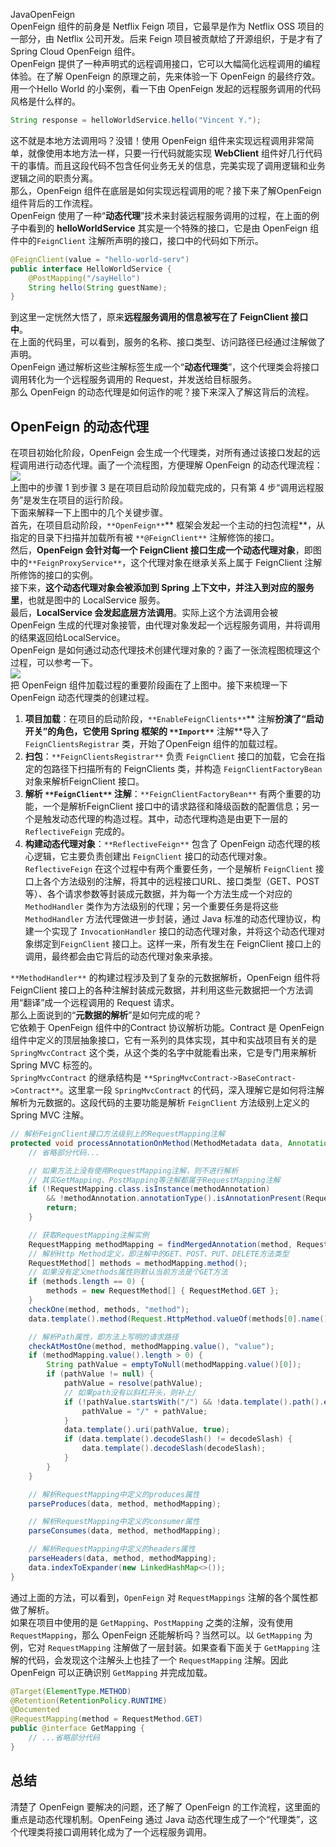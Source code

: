 JavaOpenFeign<br />OpenFeign 组件的前身是 Netflix Feign 项目，它最早是作为 Netflix OSS 项目的一部分，由 Netflix 公司开发。后来 Feign 项目被贡献给了开源组织，于是才有了 Spring Cloud OpenFeign 组件。<br />OpenFeign 提供了一种声明式的远程调用接口，它可以大幅简化远程调用的编程体验。在了解 OpenFeign 的原理之前，先来体验一下 OpenFeign 的最终疗效。用一个Hello World 的小案例，看一下由 OpenFeign 发起的远程服务调用的代码风格是什么样的。
```java
String response = helloWorldService.hello("Vincent Y.");
```
这不就是本地方法调用吗？没错！使用 OpenFeign 组件来实现远程调用非常简单，就像使用本地方法一样，只要一行代码就能实现 **WebClient** 组件好几行代码干的事情。而且这段代码不包含任何业务无关的信息，完美实现了调用逻辑和业务逻辑之间的职责分离。<br />那么，OpenFeign 组件在底层是如何实现远程调用的呢？接下来了解OpenFeign 组件背后的工作流程。<br />OpenFeign 使用了一种“**动态代理**”技术来封装远程服务调用的过程，在上面的例子中看到的 **helloWorldService** 其实是一个特殊的接口，它是由 OpenFeign 组件中的`FeignClient` 注解所声明的接口，接口中的代码如下所示。
```java
@FeignClient(value = "hello-world-serv") 
public interface HelloWorldService { 
    @PostMapping("/sayHello") 
    String hello(String guestName); 
}
```
到这里一定恍然大悟了，原来**远程服务调用的信息被写在了 FeignClient 接口中**。<br />在上面的代码里，可以看到，服务的名称、接口类型、访问路径已经通过注解做了声明。<br />OpenFeign 通过解析这些注解标签生成一个“**动态代理类**”，这个代理类会将接口调用转化为一个远程服务调用的 Request，并发送给目标服务。<br />那么 OpenFeign 的动态代理是如何运作的呢？接下来深入了解这背后的流程。
<a name="egzLq"></a>
## OpenFeign 的动态代理
在项目初始化阶段，OpenFeign 会生成一个代理类，对所有通过该接口发起的远程调用进行动态代理。画了一个流程图，方便理解 OpenFeign 的动态代理流程：<br />![](https://cdn.nlark.com/yuque/0/2023/png/396745/1684371702250-79d833d6-229b-4c97-a97f-06758e7af9e2.png#averageHue=%23fbfaf7&clientId=uf1fbe165-05bd-4&from=paste&id=u580b5aa1&originHeight=559&originWidth=1080&originalType=url&ratio=2.5&rotation=0&showTitle=false&status=done&style=none&taskId=uc6b95364-6086-49b2-b2db-dda81d535bb&title=)<br />上图中的步骤 1 到步骤 3 是在项目启动阶段加载完成的，只有第 4 步“调用远程服务”是发生在项目的运行阶段。<br />下面来解释一下上图中的几个关键步骤。<br />首先，在项目启动阶段，`**OpenFeign**`** 框架会发起一个主动的扫包流程**，从指定的目录下扫描并加载所有被 `**@FeignClient**` 注解修饰的接口。<br />然后，**OpenFeign 会针对每一个 FeignClient 接口生成一个动态代理对象**，即图中的`**FeignProxyService**`，这个代理对象在继承关系上属于 FeignClient 注解所修饰的接口的实例。<br />接下来，**这个动态代理对象会被添加到 Spring 上下文中，并注入到对应的服务里**，也就是图中的 LocalService 服务。<br />最后，**LocalService 会发起底层方法调用**。实际上这个方法调用会被 OpenFeign 生成的代理对象接管，由代理对象发起一个远程服务调用，并将调用的结果返回给LocalService。<br />OpenFeign 是如何通过动态代理技术创建代理对象的？画了一张流程图梳理这个过程，可以参考一下。<br />![](https://cdn.nlark.com/yuque/0/2023/png/396745/1684371702251-5fce82cc-dae7-40a7-aa38-ff8c191784bd.png#averageHue=%23fcfaf3&clientId=uf1fbe165-05bd-4&from=paste&id=u39991e41&originHeight=559&originWidth=1080&originalType=url&ratio=2.5&rotation=0&showTitle=false&status=done&style=none&taskId=u475085d4-94f1-4c56-998f-1528f13e60b&title=)<br />把 OpenFeign 组件加载过程的重要阶段画在了上图中。接下来梳理一下OpenFeign 动态代理类的创建过程。

1. **项目加载**：在项目的启动阶段，`**EnableFeignClients**`** 注解**扮演了“启动开关”的角色，它使用 Spring 框架的 `**Import**`** 注解**导入了 `FeignClientsRegistrar` 类，开始了OpenFeign 组件的加载过程。
2. **扫包**：`**FeignClientsRegistrar**` 负责 `FeignClient` 接口的加载，它会在指定的包路径下扫描所有的 FeignClients 类，并构造 `FeignClientFactoryBean` 对象来解析FeignClient 接口。
3. **解析 **`**FeignClient**`** 注解**：`**FeignClientFactoryBean**` 有两个重要的功能，一个是解析FeignClient 接口中的请求路径和降级函数的配置信息；另一个是触发动态代理的构造过程。其中，动态代理构造是由更下一层的 `ReflectiveFeign` 完成的。
4. **构建动态代理对象**：`**ReflectiveFeign**` 包含了 OpenFeign 动态代理的核心逻辑，它主要负责创建出 `FeignClient` 接口的动态代理对象。`ReflectiveFeign` 在这个过程中有两个重要任务，一个是解析 `FeignClient` 接口上各个方法级别的注解，将其中的远程接口URL、接口类型（GET、POST 等）、各个请求参数等封装成元数据，并为每一个方法生成一个对应的 `MethodHandler` 类作为方法级别的代理；另一个重要任务是将这些`MethodHandler` 方法代理做进一步封装，通过 Java 标准的动态代理协议，构建一个实现了 `InvocationHandler` 接口的动态代理对象，并将这个动态代理对象绑定到`FeignClient` 接口上。这样一来，所有发生在 FeignClient 接口上的调用，最终都会由它背后的动态代理对象来承接。

`**MethodHandler**` 的构建过程涉及到了复杂的元数据解析，OpenFeign 组件将FeignClient 接口上的各种注解封装成元数据，并利用这些元数据把一个方法调用“翻译”成一个远程调用的 Request 请求。<br />那么上面说到的“**元数据的解析**”是如何完成的呢？<br />它依赖于 OpenFeign 组件中的Contract 协议解析功能。Contract 是 OpenFeign 组件中定义的顶层抽象接口，它有一系列的具体实现，其中和实战项目有关的是 `SpringMvcContract` 这个类，从这个类的名字中就能看出来，它是专门用来解析 Spring MVC 标签的。<br />`SpringMvcContract` 的继承结构是 `**SpringMvcContract->BaseContract->Contract**`。这里拿一段 `SpringMvcContract` 的代码，深入理解它是如何将注解解析为元数据的。这段代码的主要功能是解析 `FeignClient` 方法级别上定义的 Spring MVC 注解。
```java
// 解析FeignClient接口方法级别上的RequestMapping注解
protected void processAnnotationOnMethod(MethodMetadata data, Annotation methodAnnotation, Method method) {
    // 省略部分代码...

    // 如果方法上没有使用RequestMapping注解，则不进行解析
    // 其实GetMapping、PostMapping等注解都属于RequestMapping注解
    if (!RequestMapping.class.isInstance(methodAnnotation)
        && !methodAnnotation.annotationType().isAnnotationPresent(RequestMapping.class)) {
        return;
    }

    // 获取RequestMapping注解实例
    RequestMapping methodMapping = findMergedAnnotation(method, RequestMapping.class);
    // 解析Http Method定义，即注解中的GET、POST、PUT、DELETE方法类型
    RequestMethod[] methods = methodMapping.method();
    // 如果没有定义methods属性则默认当前方法是个GET方法
    if (methods.length == 0) {
        methods = new RequestMethod[] { RequestMethod.GET };
    }
    checkOne(method, methods, "method");
    data.template().method(Request.HttpMethod.valueOf(methods[0].name()));

    // 解析Path属性，即方法上写明的请求路径
    checkAtMostOne(method, methodMapping.value(), "value");
    if (methodMapping.value().length > 0) {
        String pathValue = emptyToNull(methodMapping.value()[0]);
        if (pathValue != null) {
            pathValue = resolve(pathValue);
            // 如果path没有以斜杠开头，则补上/
            if (!pathValue.startsWith("/") && !data.template().path().endsWith("/")) {
                pathValue = "/" + pathValue;
            }
            data.template().uri(pathValue, true);
            if (data.template().decodeSlash() != decodeSlash) {
                data.template().decodeSlash(decodeSlash);
            }
        }
    }

    // 解析RequestMapping中定义的produces属性
    parseProduces(data, method, methodMapping);

    // 解析RequestMapping中定义的consumer属性
    parseConsumes(data, method, methodMapping);

    // 解析RequestMapping中定义的headers属性
    parseHeaders(data, method, methodMapping);
    data.indexToExpander(new LinkedHashMap<>());
}
```
通过上面的方法，可以看到，`OpenFeign` 对 `RequestMappings` 注解的各个属性都做了解析。<br />如果在项目中使用的是 `GetMapping`、`PostMapping` 之类的注解，没有使用 `RequestMapping`，那么 OpenFeign 还能解析吗？当然可以。以 `GetMapping` 为例，它对 `RequestMapping` 注解做了一层封装。如果查看下面关于 `GetMapping` 注解的代码，会发现这个注解头上也挂了一个 `RequestMapping` 注解。因此 OpenFeign 可以正确识别 `GetMapping` 并完成加载。
```java
@Target(ElementType.METHOD)
@Retention(RetentionPolicy.RUNTIME)
@Documented
@RequestMapping(method = RequestMethod.GET)
public @interface GetMapping {
    // ...省略部分代码
}
```
<a name="BFBuH"></a>
## 总结
清楚了 OpenFeign 要解决的问题，还了解了 OpenFeign 的工作流程，这里面的重点是动态代理机制。OpenFeing 通过 Java 动态代理生成了一个“代理类”，这个代理类将接口调用转化成为了一个远程服务调用。
